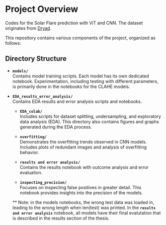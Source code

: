 # Project Overview

Codes for the Solar Flare prediction with ViT and CNN. The dataset originates from [Dryad](https://datadryad.org/stash/dataset/doi:10.5061/dryad.jq2bvq898).

This repository contains various components of the project, organized as follows:

## Directory Structure

- **`models/`**  
  Contains model training scripts. Each model has its own dedicated notebook. Experimentation, including testing with different parameters, is primarily done in the notebooks for the CLAHE models.

- **`EDA_results_error_analysis/`**  
  Contains EDA results and error analysis scripts and notebooks.

  - **`EDA_colab/`**  
    Includes scripts for dataset splitting, undersampling, and exploratory data analysis (EDA). This directory also contains figures and graphs generated during the EDA process.

  - **`overfitting/`**  
    Demonstrates the overfitting trends observed in CNN models. Includes plots of redundant images and analysis of overfitting behavior.

  - **`results and error analysis/`**  
    Contains the results notebook with outcome analysis and error evaluation.

  - **`inspecting_precision/`**  
    Focuses on inspecting false positives in greater detail. This notebook provides insights into the precision of the models.

  ** Note: in the models notebooks, the wrong test data was loaded in, leading to the wrong length when len(test) was printed. In the **`results and error analysis`** notebook, all models have their final evalutation that is described in the results section of the thesis.
